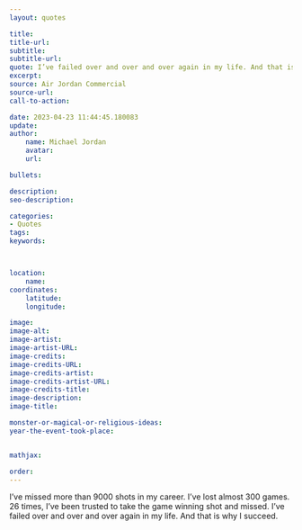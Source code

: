 ```yaml
---
layout: quotes

title:
title-url:
subtitle:
subtitle-url:
quote: I’ve failed over and over and over again in my life. And that is why I succeed.
excerpt:
source: Air Jordan Commercial
source-url:
call-to-action:

date: 2023-04-23 11:44:45.180083
update:
author:
    name: Michael Jordan
    avatar:
    url:

bullets:

description:
seo-description:

categories:
- Quotes
tags:
keywords:



location:
    name:
coordinates:
    latitude:
    longitude:

image:
image-alt:
image-artist:
image-artist-URL:
image-credits:
image-credits-URL:
image-credits-artist:
image-credits-artist-URL:
image-credits-title:
image-description:
image-title:

monster-or-magical-or-religious-ideas:
year-the-event-took-place:


mathjax:

order:
---
```

I’ve missed more than 9000 shots in my career. I’ve lost almost 300 games. 26 times, I’ve been trusted to take the game winning shot and missed. I’ve failed over and over and over again in my life. And that is why I succeed.